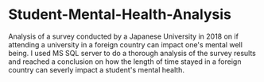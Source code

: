 # Student-Mental-Health-Analysis
Analysis of a survey conducted by a Japanese University in 2018 on if attending a university in a foreign country can impact one's mental well being. 
I used MS SQL server to do a thorough analysis of the survey results and reached a conclusion on how the length of time stayed in a foreign country can severly impact a student's mental health. 
